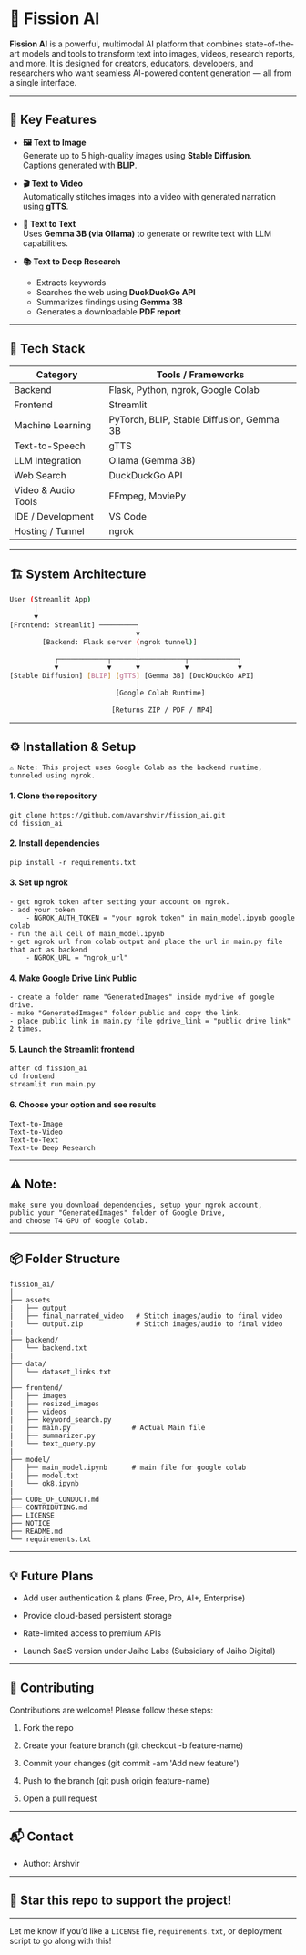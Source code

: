 # 🚀 Fission AI

**Fission AI** is a powerful, multimodal AI platform that combines state-of-the-art models and tools to transform text into images, videos, research reports, and more. It is designed for creators, educators, developers, and researchers who want seamless AI-powered content generation — all from a single interface.

---

## 🔮 Key Features

- **🖼️ Text to Image**  
  Generate up to 5 high-quality images using **Stable Diffusion**.  
  Captions generated with **BLIP**.

- **🎬 Text to Video**  
  Automatically stitches images into a video with generated narration using **gTTS**.

- **💬 Text to Text**  
  Uses **Gemma 3B (via Ollama)** to generate or rewrite text with LLM capabilities.

- **📚 Text to Deep Research**  
  - Extracts keywords
  - Searches the web using **DuckDuckGo API**
  - Summarizes findings using **Gemma 3B**
  - Generates a downloadable **PDF report**

---

## 🧠 Tech Stack

| Category             | Tools / Frameworks                         |
|----------------------|---------------------------------------------|
| Backend              | Flask, Python, ngrok, Google Colab         |
| Frontend             | Streamlit                                  |
| Machine Learning     | PyTorch, BLIP, Stable Diffusion, Gemma 3B  |
| Text-to-Speech       | gTTS                                        |
| LLM Integration      | Ollama (Gemma 3B)                           |
| Web Search           | DuckDuckGo API                             |
| Video & Audio Tools  | FFmpeg, MoviePy                            |
| IDE / Development    | VS Code                                    |
| Hosting / Tunnel     | ngrok                                       |

---

## 🏗️ System Architecture

```bash
User (Streamlit App)
      │
      ▼
[Frontend: Streamlit] ─────────┐
                               ▼
        [Backend: Flask server (ngrok tunnel)]
                               │
           ┌────────────┬──────┼───────────┬────────────┐
           ▼            ▼      ▼           ▼            ▼
[Stable Diffusion] [BLIP] [gTTS] [Gemma 3B] [DuckDuckGo API]
                               │
                          [Google Colab Runtime]
                               │
                         [Returns ZIP / PDF / MP4]

```
---
## ⚙️ Installation & Setup
```⚠️ Note: This project uses Google Colab as the backend runtime, tunneled using ngrok.```
#### 1. Clone the repository
```
git clone https://github.com/avarshvir/fission_ai.git
cd fission_ai
```

#### 2. Install dependencies
```
pip install -r requirements.txt
```

#### 3. Set up ngrok
```
- get ngrok token after setting your account on ngrok.
- add your token 
    - NGROK_AUTH_TOKEN = "your ngrok token" in main_model.ipynb google colab
- run the all cell of main_model.ipynb
- get ngrok url from colab output and place the url in main.py file that act as backend
    - NGROK_URL = "ngrok_url" 

```

#### 4. Make Google Drive Link Public
```
- create a folder name "GeneratedImages" inside mydrive of google drive.
- make "GeneratedImages" folder public and copy the link.
- place public link in main.py file gdrive_link = "public drive link" 2 times.
```

#### 5. Launch the Streamlit frontend
```
after cd fission_ai
cd frontend
streamlit run main.py
```

#### 6. Choose your option and see results
```
Text-to-Image
Text-to-Video
Text-to-Text
Text-to Deep Research
```

---

## ⚠️ Note:
```
make sure you download dependencies, setup your ngrok account, 
public your "GeneratedImages" folder of Google Drive, 
and choose T4 GPU of Google Colab.
```

---

## 📦 Folder Structure
```
fission_ai/
│
├── assets
|   ├── output
|   ├── final_narrated_video   # Stitch images/audio to final video
|   └── output.zip             # Stitch images/audio to final video
|
├── backend/
│   └── backend.txt
|
├── data/
│   └── dataset_links.txt
│
├── frontend/
│   ├── images
|   ├── resized_images
|   ├── videos
|   ├── keyword_search.py
|   ├── main.py               # Actual Main file
|   ├── summarizer.py
|   └── text_query.py
|
├── model/
│   ├── main_model.ipynb      # main file for google colab
|   ├── model.txt
|   └── ok8.ipynb
|
├── CODE_OF_CONDUCT.md
├── CONTRIBUTING.md
├── LICENSE
├── NOTICE
├── README.md
└── requirements.txt
```

---
## 💡 Future Plans
- Add user authentication & plans (Free, Pro, AI+, Enterprise)

- Provide cloud-based persistent storage

- Rate-limited access to premium APIs

- Launch SaaS version under Jaiho Labs (Subsidiary of Jaiho Digital)

--- 
## 🤝 Contributing
Contributions are welcome! Please follow these steps:

1. Fork the repo

2. Create your feature branch (git checkout -b feature-name)

3. Commit your changes (git commit -am 'Add new feature')

4. Push to the branch (git push origin feature-name)

5. Open a pull request

---
## 📬 Contact
- Author: Arshvir 

--- 
## 🌟 Star this repo to support the project!

---

Let me know if you’d like a `LICENSE` file, `requirements.txt`, or deployment script to go along with this!


